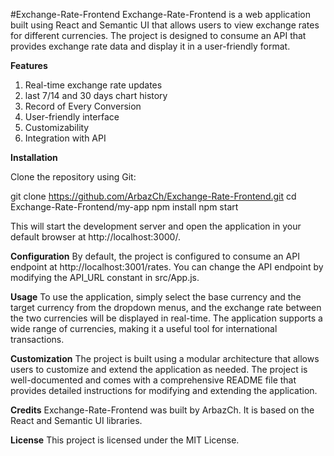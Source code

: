 #Exchange-Rate-Frontend
Exchange-Rate-Frontend is a web application built using React and Semantic UI that allows users to view exchange rates for different currencies. The project is designed to consume an API that provides exchange rate data and display it in a user-friendly format.

**Features**
1. Real-time exchange rate updates
2. last 7/14 and 30 days chart history
3. Record of Every Conversion
4. User-friendly interface
5. Customizability
6. Integration with API

**Installation**

Clone the repository using Git:

git clone https://github.com/ArbazCh/Exchange-Rate-Frontend.git
cd Exchange-Rate-Frontend/my-app
npm install
npm start

This will start the development server and open the application in your default browser at http://localhost:3000/.

**Configuration**
By default, the project is configured to consume an API endpoint at http://localhost:3001/rates. You can change the API endpoint by modifying the API_URL constant in src/App.js.

**Usage**
To use the application, simply select the base currency and the target currency from the dropdown menus, and the exchange rate between the two currencies will be displayed in real-time. The application supports a wide range of currencies, making it a useful tool for international transactions.

**Customization**
The project is built using a modular architecture that allows users to customize and extend the application as needed. The project is well-documented and comes with a comprehensive README file that provides detailed instructions for modifying and extending the application.

**Credits**
Exchange-Rate-Frontend was built by ArbazCh. It is based on the React and Semantic UI libraries.

**License**
This project is licensed under the MIT License.
